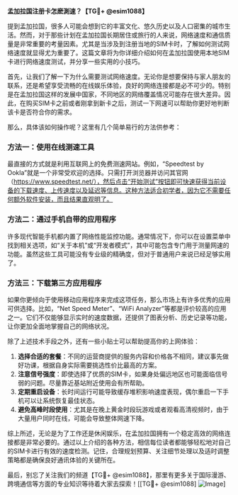 **孟加拉国注册卡怎麽測速？【TG💪+ @esim1088】**

提到孟加拉国，很多人可能会想到它的丰富文化、悠久历史以及人口密集的城市生活。然而，对于那些计划在孟加拉国长期居住或旅行的人来说，网络速度和通信质量是非常重要的考量因素。尤其是当涉及到注册当地的SIM卡时，了解如何测试网络速度就显得尤为重要了。这篇文章将为你详细介绍如何在孟加拉国使用本地SIM卡进行网络速度测试，并分享一些实用的小技巧。

首先，让我们了解一下为什么需要测试网络速度。无论你是想要保持与家人朋友的联系，还是希望享受流畅的在线娱乐体验，良好的网络连接都是必不可少的。特别是在孟加拉国这样的发展中国家，不同地区的网络覆盖情况可能存在很大差异。因此，在购买SIM卡之前或者刚拿到新卡之后，测试一下网速可以帮助你更好地判断该卡是否符合你的需求。

那么，具体该如何操作呢？这里有几个简单易行的方法供参考：

### 方法一：使用在线测速工具
最直接的方式就是利用互联网上的免费测速网站。例如，“Speedtest by Ookla”就是一个非常受欢迎的选择。只需打开浏览器并访问其官网（https://www.speedtest.net/），然后点击“开始测试”按钮即可快速获得当前设备的下载速度、上传速度以及延迟等信息。这种方法适合初学者，因为它不需要任何额外软件安装，而且结果直观明了。

### 方法二：通过手机自带的应用程序
许多现代智能手机都内置了网络性能监控功能。通常情况下，你可以在设置菜单中找到相关选项，如“关于本机”或“开发者模式”，其中可能包含专门用于测量网速的功能。虽然这些工具可能没有专业级的精确度，但对于普通用户来说已经足够实用了。

### 方法三：下载第三方应用程序
如果你更倾向于使用移动应用程序来完成这项任务，那么市场上有许多优秀的应用可供选择。比如，“Net Speed Meter”、“WiFi Analyzer”等都是评价较高的应用之一。它们不仅能够显示实时的速度数据，还提供了图表分析、历史记录等功能，让你更加全面地掌握自己的网络状况。

除了上述技术手段之外，还有一些小贴士可以帮助提高你的上网体验：

1. **选择合适的套餐**：不同的运营商提供的服务内容和价格各不相同，建议事先做好功课，根据自身实际需要挑选性价比最高的方案。
2. **注意信号强度**：即使选择了优质的SIM卡，如果身处偏远地区也可能面临信号弱的问题。尽量靠近基站附近使用会有所帮助。
3. **定期重启设备**：长时间运行可能导致缓存堆积影响速度表现，偶尔重启一下手机可以让系统恢复最佳状态。
4. **避免高峰时段使用**：尤其是在晚上黄金时段玩游戏或者观看高清视频时，由于大量用户同时在线，可能会导致整体网速下降。

综上所述，无论是为了工作还是休闲娱乐，在孟加拉国拥有一个稳定高效的网络连接都是非常必要的。通过以上介绍的各种方法，相信每位读者都能够轻松地对自己的SIM卡进行有效的速度检测。记住，合理规划预算、关注细节处理以及适时调整策略都是确保良好通讯体验的关键所在。

最后，别忘了关注我们的频道【TG💪+ @esim1088】，那里有更多关于国际漫游、跨境通信等方面的专业知识等待着大家去探索！[[TG💪+ @esim1088] ![Image](https://i.postimg.cc/4NQfJmqS/Snipaste-2025-05-13-00-14-12.png)]